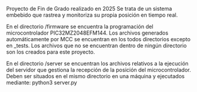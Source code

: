 Proyecto de Fin de Grado realizado en 2025
Se trata de un sistema embebido que rastrea y monitoriza su propia posición en tiempo real.

En el directorio /firmware se encuentra la programación del microcontrolador PIC32MZ2048EFM144.
Los archivos generados automáticamente por MCC se encuentran en los todos directorios excepto en _tests.
Los archivos que no se encuentran dentro de ningún directorio son los creados para este proyecto.

En el directorio /server se encuentran los archivos relativos a la ejecución del servidor que gestiona
la recepción de la posición del microcontrolador. Deben ser situados en el mismo directorio en una máquina
y ejecutados mediante:
python3 server.py
